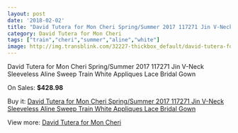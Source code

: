 ```yaml
---
layout: post
date: '2018-02-02'
title: "David Tutera for Mon Cheri Spring/Summer 2017 117271 Jin V-Neck Sleeveless Aline Sweep Train White Appliques Lace Bridal Gown"
category: David Tutera for Mon Cheri
tags: ["train","cheri","summer","aline","white"]
image: http://img.transblink.com/32227-thickbox_default/david-tutera-for-mon-cheri-spring-summer-2017-117271-jin-v-neck-sleeveless-aline-sweep-train-white-appliques-lace-bridal-gown.jpg
---
```

David Tutera for Mon Cheri Spring/Summer 2017 117271 Jin V-Neck Sleeveless Aline Sweep Train White Appliques Lace Bridal Gown

On Sales: **$428.98**
<a href="https://www.transblink.com/en/david-tutera-for-mon-cheri/10877-david-tutera-for-mon-cheri-spring-summer-2017-117271-jin-v-neck-sleeveless-aline-sweep-train-white-appliques-lace-bridal-gown.html"><amp-img layout="responsive" width="600" height="600" src="//img.transblink.com/32227-thickbox_default/david-tutera-for-mon-cheri-spring-summer-2017-117271-jin-v-neck-sleeveless-aline-sweep-train-white-appliques-lace-bridal-gown.jpg" alt="David Tutera for Mon Cheri Spring/Summer 2017 117271 Jin V-Neck Sleeveless Aline Sweep Train White Appliques Lace Bridal Gown 0" /></a>
<a href="https://www.transblink.com/en/david-tutera-for-mon-cheri/10877-david-tutera-for-mon-cheri-spring-summer-2017-117271-jin-v-neck-sleeveless-aline-sweep-train-white-appliques-lace-bridal-gown.html"><amp-img layout="responsive" width="600" height="600" src="//img.transblink.com/32230-thickbox_default/david-tutera-for-mon-cheri-spring-summer-2017-117271-jin-v-neck-sleeveless-aline-sweep-train-white-appliques-lace-bridal-gown.jpg" alt="David Tutera for Mon Cheri Spring/Summer 2017 117271 Jin V-Neck Sleeveless Aline Sweep Train White Appliques Lace Bridal Gown 1" /></a>
<a href="https://www.transblink.com/en/david-tutera-for-mon-cheri/10877-david-tutera-for-mon-cheri-spring-summer-2017-117271-jin-v-neck-sleeveless-aline-sweep-train-white-appliques-lace-bridal-gown.html"><amp-img layout="responsive" width="600" height="600" src="//img.transblink.com/32229-thickbox_default/david-tutera-for-mon-cheri-spring-summer-2017-117271-jin-v-neck-sleeveless-aline-sweep-train-white-appliques-lace-bridal-gown.jpg" alt="David Tutera for Mon Cheri Spring/Summer 2017 117271 Jin V-Neck Sleeveless Aline Sweep Train White Appliques Lace Bridal Gown 2" /></a>
<a href="https://www.transblink.com/en/david-tutera-for-mon-cheri/10877-david-tutera-for-mon-cheri-spring-summer-2017-117271-jin-v-neck-sleeveless-aline-sweep-train-white-appliques-lace-bridal-gown.html"><amp-img layout="responsive" width="600" height="600" src="//img.transblink.com/32228-thickbox_default/david-tutera-for-mon-cheri-spring-summer-2017-117271-jin-v-neck-sleeveless-aline-sweep-train-white-appliques-lace-bridal-gown.jpg" alt="David Tutera for Mon Cheri Spring/Summer 2017 117271 Jin V-Neck Sleeveless Aline Sweep Train White Appliques Lace Bridal Gown 3" /></a>

Buy it: [David Tutera for Mon Cheri Spring/Summer 2017 117271 Jin V-Neck Sleeveless Aline Sweep Train White Appliques Lace Bridal Gown](https://www.transblink.com/en/david-tutera-for-mon-cheri/10877-david-tutera-for-mon-cheri-spring-summer-2017-117271-jin-v-neck-sleeveless-aline-sweep-train-white-appliques-lace-bridal-gown.html "David Tutera for Mon Cheri Spring/Summer 2017 117271 Jin V-Neck Sleeveless Aline Sweep Train White Appliques Lace Bridal Gown")

View more: [David Tutera for Mon Cheri](https://www.transblink.com/en/98-david-tutera-for-mon-cheri "David Tutera for Mon Cheri")